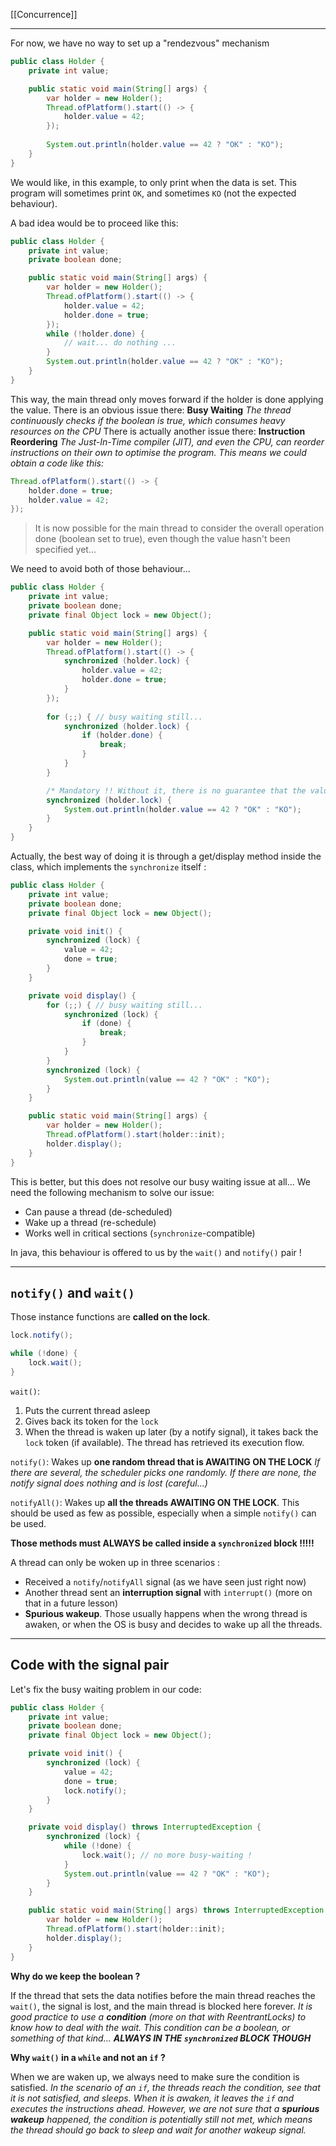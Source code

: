 [[Concurrence]]
****

For now, we have no way to set up a "rendezvous" mechanism

```java
public class Holder {
	private int value;

	public static void main(String[] args) {
		var holder = new Holder();
		Thread.ofPlatform().start(() -> {
			holder.value = 42;
		});
		
		System.out.println(holder.value == 42 ? "OK" : "KO");
	}
}
```

We would like, in this example, to only print when the data is set. This program will sometimes print `OK`, and sometimes `KO` (not the expected behaviour).


A bad idea would be to proceed like this:
```java
public class Holder {
	private int value;
	private boolean done;

	public static void main(String[] args) {
		var holder = new Holder();
		Thread.ofPlatform().start(() -> {
			holder.value = 42;
			holder.done = true;
		});
		while (!holder.done) {
			// wait... do nothing ...
		}
		System.out.println(holder.value == 42 ? "OK" : "KO");
	}
}
```

This way, the main thread only moves forward if the holder is done applying the value. There is an obvious issue there: **Busy Waiting**
	*The thread continuously checks if the boolean is true, which consumes heavy resources on the CPU*
There is actually another issue there: **Instruction Reordering**
	*The Just-In-Time compiler (JIT), and even the CPU, can reorder instructions on their own to optimise the program. This means we could obtain a code like this:*
```java
Thread.ofPlatform().start(() -> {
	holder.done = true;
	holder.value = 42;
});
```
> It is now possible for the main thread to consider the overall operation done (boolean set to true), even though the value hasn't been specified yet...


We need to avoid both of those behaviour...
```java
public class Holder {
	private int value;
	private boolean done;
	private final Object lock = new Object();

	public static void main(String[] args) {
		var holder = new Holder();
		Thread.ofPlatform().start(() -> {
			synchronized (holder.lock) {
				holder.value = 42;
				holder.done = true;
			}
		});
		
		for (;;) { // busy waiting still...
			synchronized (holder.lock) {
				if (holder.done) {
					break;
				}
			}
		}

		/* Mandatory !! Without it, there is no guarantee that the value variable is read back into memory. As another thread is doing the writing, it could very well simply be read back into the cache and not into RAM. */
		synchronized (holder.lock) {
			System.out.println(holder.value == 42 ? "OK" : "KO");
		}
	}
}
```


 Actually, the best way of doing it is through a get/display method inside the class, which implements the `synchronize` itself :

```java
public class Holder {
	private int value;
	private boolean done;
	private final Object lock = new Object();

	private void init() {
		synchronized (lock) {
			value = 42;
			done = true;
		}
	}

	private void display() {
		for (;;) { // busy waiting still...
			synchronized (lock) { 
				if (done) { 
					break; 
				} 
			}
		}
		synchronized (lock) { 
			System.out.println(value == 42 ? "OK" : "KO"); 
		}
	}

	public static void main(String[] args) {
		var holder = new Holder();
		Thread.ofPlatform().start(holder::init);
		holder.display();
	}
}
```


This is better, but this does not resolve our busy waiting issue at all...
We need the following mechanism to solve our issue:
- Can pause a thread (de-scheduled)
- Wake up a thread (re-schedule)
- Works well in critical sections (`synchronize`-compatible)

In java, this behaviour is offered to us by the `wait()` and `notify()` pair !


****
## `notify()` and `wait()`

Those instance functions are **called on the lock**. 
```java
lock.notify();

while (!done) {  
	lock.wait();
}
```

`wait()`:
1. Puts the current thread asleep
2. Gives back its token for the `lock`
3. When the thread is waken up later (by a notify signal), it takes back the `lock` token (if available). The thread has retrieved its execution flow.

`notify()`: Wakes up **one random thread that is AWAITING ON THE LOCK**
	*If there are several, the scheduler picks one randomly. If there are none, the notify signal does nothing and is lost (careful...)*
	
`notifyAll()`: Wakes up **all the threads AWAITING ON THE LOCK**. This should be used as few as possible, especially when a simple `notify()` can be used.

**Those methods must ALWAYS be called inside a `synchronized` block !!!!!**


A thread can only be woken up in three scenarios :
- Received a `notify`/`notifyAll` signal (as we have seen just right now)
- Another thread sent an **interruption signal** with `interrupt()` (more on that in a future lesson)
- **Spurious wakeup**. Those usually happens when the wrong thread is awaken, or when the OS is busy and decides to wake up all the threads.


****
## Code with the signal pair

Let's fix the busy waiting problem in our code:

```java
public class Holder {
	private int value; 
	private boolean done; 
	private final Object lock = new Object();

	private void init() {
		synchronized (lock) {
			value = 42;
			done = true;
			lock.notify();
		}
	}

	private void display() throws InterruptedException {
		synchronized (lock) {
			while (!done) {  
				lock.wait(); // no more busy-waiting !
			}
			System.out.println(value == 42 ? "OK" : "KO"); 
		}
	}

	public static void main(String[] args) throws InterruptedException {
		var holder = new Holder();
		Thread.ofPlatform().start(holder::init);
		holder.display();
	}
}
```


**Why do we keep the boolean ?**

If the thread that sets the data notifies before the main thread reaches the `wait()`, the signal is lost, and the main thread is blocked here forever.
	*It is good practice to use a **condition** (more on that with ReentrantLocks) to know how to deal with the wait. This condition can be a boolean, or something of that kind... **ALWAYS IN THE `synchronized` BLOCK THOUGH***


**Why `wait()` in a `while` and not an `if` ?**

When we are waken up, we always need to make sure the condition is satisfied. 
	*In the scenario of an `if`, the threads reach the condition, see that it is not satisfied, and sleeps. When it is awaken, it leaves the `if` and executes the instructions ahead. However, we are not sure that a **spurious wakeup** happened, the condition is potentially still not met, which means the thread should go back to sleep and wait for another wakeup signal.*

